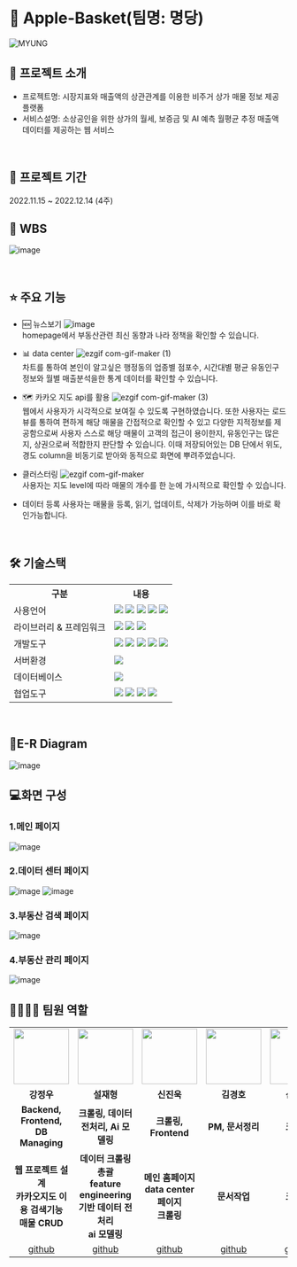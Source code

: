 # 📎 Apple-Basket(팀명: 명당)
![MYUNG](https://user-images.githubusercontent.com/104994979/206966589-22cd1735-0e94-4a0a-990c-9f3b94e95d98.jpg)

## 🪪 프로젝트 소개
* 프로젝트명: 시장지표와 매출액의 상관관계를 이용한 비주거 상가 매물 정보 제공 플랫폼
* 서비스설명: 소상공인을 위한 상가의 월세, 보증금 및 AI 예측 월평균 추정 매출액 데이터를 제공하는 웹 서비스
<br>

## 📅 프로젝트 기간
2022.11.15 ~ 2022.12.14 (4주)

## 📆 WBS
![image](https://user-images.githubusercontent.com/104994979/206967245-6a805f6a-a80b-4baf-8694-684e943bae82.png)

<br>

## ⭐ 주요 기능
* 🆕 뉴스보기
    ![image](https://user-images.githubusercontent.com/104994979/206967852-088bb034-dc0d-4dec-b06b-69f6bf5ac5d8.png)<br>
    homepage에서 부동산관련 최신 동향과 나라 정책을 확인할 수 있습니다.

* 📊 data center
    ![ezgif com-gif-maker (1)](https://user-images.githubusercontent.com/104994979/206967894-e0dc1c00-2bd6-4d38-96db-c3ad59f9a02c.gif)<br>
    차트를 통하여 본인이 알고싶은 행정동의 업종별 점포수, 시간대별 평균 유동인구 정보와 월별 매출분석을한 통계 데이터를 확인할 수 있습니다.

* 🗺️ 카카오 지도 api를 활용 
    ![ezgif com-gif-maker (3)](https://user-images.githubusercontent.com/104994979/206968561-d2ab2254-4565-4d1d-91b7-476b5c6cfd33.gif)<br>
    웹에서 사용자가 시각적으로 보여질 수 있도록 구현하였습니다.
    또한 사용자는 로드뷰를 통하여 편하게 해당 매물을 간접적으로 확인할 수 있고 
    다양한 지적정보를 제공함으로써 사용자 스스로 해당 매물이 고객의 접근이 용이한지, 유동인구는 많은지, 상권으로써 적합한지 판단할 수 있습니다.
    이때 저장되어있는 DB 단에서 위도, 경도 column을 비동기로 받아와 동적으로 화면에 뿌려주었습니다.

* 클러스터링
    ![ezgif com-gif-maker](https://user-images.githubusercontent.com/104994979/206968512-0466d797-ad33-474c-a4c6-f5fd46f36640.gif)<br>
    사용자는 지도 level에 따라 매물의 개수를 한 눈에 가시적으로 확인할 수 있습니다.

* 데이터 등록
    사용자는 매물을 등록, 읽기, 업데이트, 삭제가 가능하며 이를 바로 확인가능합니다.
<br>

## 🛠️ 기술스택
<table>
    <tr>
        <th>구분</th>
        <th>내용</th>
    </tr>
    <tr>
        <td>사용언어</td>
        <td>
            <img src="https://img.shields.io/badge/Java-007396?style=for-the-badge&logo=java&logoColor=white"/>
            <img src="https://img.shields.io/badge/HTML5-E34F26?style=for-the-badge&logo=HTML5&logoColor=white"/>
            <img src="https://img.shields.io/badge/CSS3-1572B6?style=for-the-badge&logo=CSS3&logoColor=white"/>
            <img src="https://img.shields.io/badge/JavaScript-F7DF1E?style=for-the-badge&logo=JavaScript&logoColor=white"/>
            <img src="https://img.shields.io/badge/Python-3776AB?style=for-the-badge&logo=Python&logoColor=white"/>
        </td>
    </tr>
    <tr>
        <td>라이브러리 & 프레임워크</td>
        <td>
            <img src="https://img.shields.io/badge/BootStrap-7952B3?style=for-the-badge&logo=BootStrap&logoColor=white"/>
            <img src="https://img.shields.io/badge/Spring-6DB33F?style=for-the-badge&logo=Spring&logoColor=white"/>
            <img src="https://img.shields.io/badge/Springboot-6DB33F?style=for-the-badge&logo=Springboot&logoColor=white"/>
        </td>
    </tr>
    <tr>
        <td>개발도구</td>
        <td>
            <img src="https://img.shields.io/badge/Eclipse-2C2255?style=for-the-badge&logo=Eclipse&logoColor=white"/>
            <img src="https://img.shields.io/badge/VSCode-007ACC?style=for-the-badge&logo=VisualStudioCode&logoColor=white"/>
            <img src="https://img.shields.io/badge/Anaconda-44A833?style=for-the-badge&logo=Anaconda&logoColor=white"/>
            <img src="https://img.shields.io/badge/Jupyter-F37626?style=for-the-badge&logo=Jupyter&logoColor=white"/>
            <img src="https://img.shields.io/badge/IntelliJ IDEA-#000000?style=for-the-badge&logo=IntelliJ&logoColor=white"/>
        </td>
    </tr>
    <tr>
        <td>서버환경</td>
        <td>
            <img src="https://img.shields.io/badge/Apache Tomcat-D22128?style=for-the-badge&logo=Apache Tomcat&logoColor=white"/>
        </td>
    </tr>
    <tr>
        <td>데이터베이스</td>
        <td>
            <img src="https://img.shields.io/badge/MySQL-4479A1?style=for-the-badge&logo=MySQL&logoColor=white"/>
        </td>
    </tr>
    <tr>
        <td>협업도구</td>
        <td>
            <img src="https://img.shields.io/badge/Git-F05032?style=for-the-badge&logo=Git&logoColor=white"/>
            <img src="https://img.shields.io/badge/GitHub-181717?style=for-the-badge&logo=GitHub&logoColor=white"/>
            <img src="https://img.shields.io/badge/GitLab-FC6D26?style=for-the-badge&logo=GitLab&logoColor=white"/>
            <img src="https://img.shields.io/badge/Sourcetree-0052CC?style=for-the-badge&logo=Sourcetree&logoColor=white"/>
        </td>
    </tr>
</table>

<br>

## 📌E-R Diagram
![image](https://user-images.githubusercontent.com/104994979/206968866-20b6c6c6-18ba-48a6-904a-697166e5aaa4.png)


## 💻화면 구성
### 1.메인 페이지
![image](https://user-images.githubusercontent.com/104994979/206969438-8e3ea5d7-af80-4b82-a660-a3777809372c.png)
### 2.데이터 센터 페이지
![image](https://user-images.githubusercontent.com/104994979/206969524-f8038bfd-96d6-487b-85a9-394d0bf8b80c.png)
![image](https://user-images.githubusercontent.com/104994979/206969545-94c97dc8-ec26-4fc0-a556-29ee20e8f1be.png)
### 3.부동산 검색 페이지
![image](https://user-images.githubusercontent.com/104994979/206969627-a0d4c7ff-9b87-4c25-97a5-f145dd137842.png)
### 4.부동산 관리 페이지
![image](https://user-images.githubusercontent.com/104994979/206969675-b71e6199-b84e-4cf6-a8b1-f54f153c3d3f.png)



## 👨‍👩‍👦‍👦 팀원 역할
<table>
  <tr>
    <td align="center"><img src="https://item.kakaocdn.net/do/fd49574de6581aa2a91d82ff6adb6c0115b3f4e3c2033bfd702a321ec6eda72c" width="100" height="100"/></td>
    <td align="center"><img src="https://mb.ntdtv.kr/assets/uploads/2019/01/Screen-Shot-2019-01-08-at-4.31.55-PM-e1546932545978.png" width="100" height="100"/></td>
    <td align="center"><img src="https://mblogthumb-phinf.pstatic.net/20160127_177/krazymouse_1453865104404DjQIi_PNG/%C4%AB%C4%AB%BF%C0%C7%C1%B7%BB%C1%EE_%B6%F3%C0%CC%BE%F0.png?type=w2" width="100" height="100"/></td>
    <td align="center"><img src="https://i.pinimg.com/236x/ed/bb/53/edbb53d4f6dd710431c1140551404af9.jpg" width="100" height="100"/></td>
    <td align="center"><img src="https://pbs.twimg.com/media/B-n6uPYUUAAZSUx.png" width="100" height="100"/></td>
    <td align="center"><img src="https://pbs.twimg.com/media/B-n6uPYUUAAZSUx.png" width="100" height="100"/></td>
  </tr>
  
  <tr>
    <td align="center"><strong>강정우</strong></td>
    <td align="center"><strong>설재형</strong></td>
    <td align="center"><strong>신진욱</strong></td>
    <td align="center"><strong>김경호</strong></td>
    <td align="center"><strong>신지수</strong></td>
    <td align="center"><strong>박주혜</strong></td>
  </tr>
  
  <tr>
    <td align="center"><b>Backend, Frontend, DB Managing</b></td>
    <td align="center"><b>크롤링, 데이터 전처리, Ai 모델링</b></td>
    <td align="center"><b>크롤링, Frontend</b></td>
    <td align="center"><b>PM, 문서정리</b></td>
    <td align="center"><b>크롤링</b></td>
    <td align="center"><b>도메인 지식 제공</b></td>
  </tr>
  
   <tr>
    <td align="center"><strong>웹 프로젝트 설계<br>카카오지도 이용 검색기능<br>매물 CRUD</strong></td>
    <td align="center"><strong>데이터 크롤링 총괄<br>feature engineering 기반 데이터 전처리<br>ai 모델링</strong></td>
    <td align="center"><strong>메인 홈페이지<br>data center 페이지<br>크롤링</strong></td>
    <td align="center"><strong>문서작업</strong></td>
    <td align="center"><strong>크롤링</strong></td>
    <td align="center"><strong>도메인 지식 제공</strong></td>
  </tr>
  
  <tr>
    <td align="center"><a href="https://github.com/자신의username작성해주세요" target='_blank'>github</a></td>
    <td align="center"><a href="https://github.com/자신의username작성해주세요" target='_blank'>github</a></td>
    <td align="center"><a href="https://github.com/자신의username작성해주세요" target='_blank'>github</a></td>
    <td align="center"><a href="https://github.com/자신의username작성해주세요" target='_blank'>github</a></td>
    <td align="center"><a href="https://github.com/자신의username작성해주세요" target='_blank'>github</a></td>
    <td align="center"><a href="https://github.com/자신의username작성해주세요" target='_blank'>github</a></td>
  </tr>
</table>


